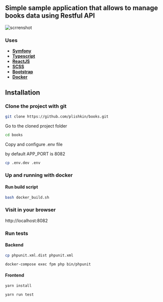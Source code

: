 ## Simple sample application that allows to manage books data using Restful API

![scrrenshot](https://raw.githubusercontent.com/plishkin/currency/main/screen.png)

### Uses

- **[Symfony](https://symfony.com/)**
- **[Typescript](https://www.typescriptlang.org/)**
- **[ReactJS](https://reactjs.org/)**
- **[SCSS](https://sass-lang.com/)**
- **[Bootstrap](https://getbootstrap.com/)**
- **[Docker](https://www.docker.com/)**

## Installation

### Clone the project with git

```bash
git clone https://github.com/plishkin/books.git
```

Go to the cloned project folder

```bash
cd books
```

Copy and configure .env file

by default APP_PORT is 8082

```bash
cp .env.dev .env
```


### Up and running with docker

#### Run build script 
```bash
bash docker_build.sh
```

### Visit in your browser

http://localhost:8082 

### Run tests

#### Backend
```bash
cp phpunit.xml.dist phpunit.xml
```
```bash
docker-compose exec fpm php bin/phpunit 
```

#### Frontend
```bash
yarn install
```
```bash
yarn run test
```